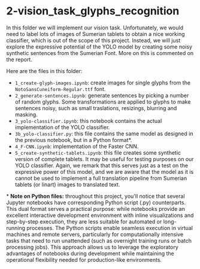 # 2-vision_task_glyphs_recognition

In this folder we will implement our vision task. Unfortunately, we would need to label lots of images of Sumerian tablets to obtain a nice working classifier, which is out of the scope of this project. Instead, we will just explore the expressive potential of the YOLO model by creating some noisy synthetic sentences from the Sumerian Font. More on this is commented on the report.

Here are the files in this folder:
- `1_create-glyph-images.ipynb`: create images for single glyphs from the `NotoSansCuneiform-Regular.ttf` font.
- `2_generate-sentences.ipynb`: generate sentences by picking a number of random glyphs. Some transformations are applied to glyphs to make sentences noisy, such as small traslations, resizings, blurring and masking.
- `3_yolo-classifier.ipynb`: this notebook contains the actual implementation of the YOLO classifier.
- `3b_yolo-classifier.py`: this file contains the same model as designed in the previous notebook, but in a Python format*.
- `4_F-CNN.ipynb`: implementation of the Faster CNN.
- `5_create-synthetic-tablets.ipynb`: this file creates some synthetic version of complete tablets. It may be useful for testing purposes on our YOLO classifier. Again, we remark that this serves just as a test on the expressive power of this model, and we are aware that the model as it is cannot be used to implement a full translation pipeline from Sumerian tablets (or linart) images to translated text.


\* <b>Note on Python files:</b>
throughout this project, you'll notice that several Jupyter notebooks have corresponding Python script (.py) counterparts. This dual format serves a practical purpose: while notebooks provide an excellent interactive development environment with inline visualizations and step-by-step execution, they are less suitable for automated or long-running processes. The Python scripts enable seamless execution in virtual machines and remote servers, particularly for computationally intensive tasks that need to run unattended (such as overnight training runs or batch processing jobs). This approach allows us to leverage the exploratory advantages of notebooks during development while maintaining the operational flexibility needed for production-like environments.

